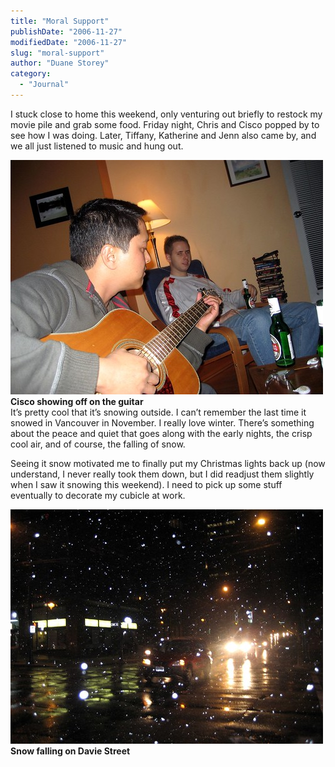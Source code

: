 ```yaml
---
title: "Moral Support"
publishDate: "2006-11-27"
modifiedDate: "2006-11-27"
slug: "moral-support"
author: "Duane Storey"
category:
  - "Journal"
---
```


I stuck close to home this weekend, only venturing out briefly to restock my movie pile and grab some food. Friday night, Chris and Cisco popped by to see how I was doing. Later, Tiffany, Katherine and Jenn also came by, and we all just listened to music and hung out.

  
[![CiscoChris](_images/moral-support-1.jpg)](http://www.flickr.com/photos/duanestorey/307483182/)  
**Cisco showing off on the guitar**  
It’s pretty cool that it’s snowing outside. I can’t remember the last time it snowed in Vancouver in November. I really love winter. There’s something about the peace and quiet that goes along with the early nights, the crisp cool air, and of course, the falling of snow.

Seeing it snow motivated me to finally put my Christmas lights back up (now understand, I never really took them down, but I did readjust them slightly when I saw it snowing this weekend). I need to pick up some stuff eventually to decorate my cubicle at work.

  
[![MoreSnow](_images/moral-support-2.jpg)](http://www.flickr.com/photos/duanestorey/307483249/)  
**Snow falling on Davie Street**